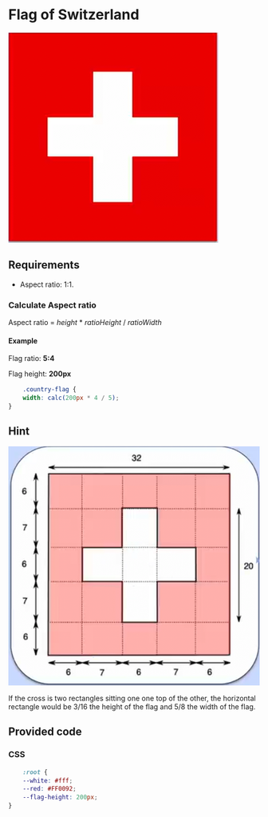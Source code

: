 # Flag of Switzerland

![Flag  of Switzerland](./FlagOfSwitzerland.png)

## Requirements

- Aspect ratio: 1:1.

### Calculate Aspect ratio

Aspect ratio = *height* * *ratioHeight* / *ratioWidth*

#### Example

Flag ratio: **5:4**

Flag height: **200px**

```css
    .country-flag {
    width: calc(200px * 4 / 5);
}
```

## Hint

![Hint](./Hint.png)

If the cross is two rectangles sitting one one top of the other, the horizontal rectangle would be 3/16 the height of
the
flag and 5/8 the width of the flag.

## Provided code

### CSS

```css
    :root {
    --white: #fff;
    --red: #FF0092;
    --flag-height: 200px;
}
```